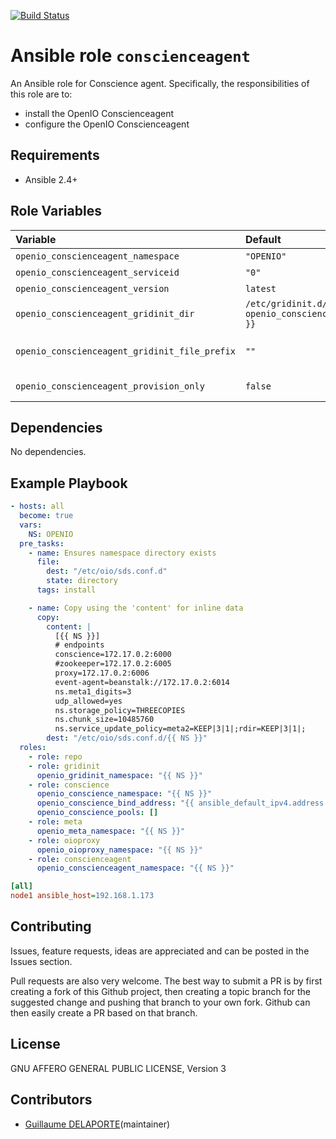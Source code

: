 [![Build Status](https://travis-ci.org/open-io/ansible-role-openio-conscienceagent.svg?branch=master)](https://travis-ci.org/open-io/ansible-role-openio-conscienceagent)
# Ansible role `conscienceagent`

An Ansible role for Conscience agent. Specifically, the responsibilities of this role are to:

- install the OpenIO Conscienceagent
- configure the OpenIO Conscienceagent

## Requirements

- Ansible 2.4+

## Role Variables


| Variable   | Default | Comments (type)  |
| :---       | :---    | :---             |
| `openio_conscienceagent_namespace` | `"OPENIO"` | Namespace |
| `openio_conscienceagent_serviceid` | `"0"` | ID in gridinit |
| `openio_conscienceagent_version` | `latest` | Install a specific version |
| `openio_conscienceagent_gridinit_dir` | `/etc/gridinit.d/{{ openio_conscienceagent_namespace }}` | Path to copy the gridinit conf |
| `openio_conscienceagent_gridinit_file_prefix` | `""` | Maybe set it to {{ openio_conscienceagent_namespace }}- for old gridinit's style |
| `openio_conscienceagent_provision_only`       | `false` | Provision only without restarting services |


## Dependencies

No dependencies.

## Example Playbook

```yaml
- hosts: all
  become: true
  vars:
    NS: OPENIO
  pre_tasks:
    - name: Ensures namespace directory exists
      file:
        dest: "/etc/oio/sds.conf.d"
        state: directory
      tags: install

    - name: Copy using the 'content' for inline data
      copy:
        content: |
          [{{ NS }}]
          # endpoints
          conscience=172.17.0.2:6000
          #zookeeper=172.17.0.2:6005
          proxy=172.17.0.2:6006
          event-agent=beanstalk://172.17.0.2:6014
          ns.meta1_digits=3
          udp_allowed=yes
          ns.storage_policy=THREECOPIES
          ns.chunk_size=10485760
          ns.service_update_policy=meta2=KEEP|3|1|;rdir=KEEP|3|1|;
        dest: "/etc/oio/sds.conf.d/{{ NS }}"
  roles:
    - role: repo
    - role: gridinit
      openio_gridinit_namespace: "{{ NS }}"
    - role: conscience
      openio_conscience_namespace: "{{ NS }}"
      openio_conscience_bind_address: "{{ ansible_default_ipv4.address }}"
      openio_conscience_pools: []
    - role: meta
      openio_meta_namespace: "{{ NS }}"
    - role: oioproxy
      openio_oioproxy_namespace: "{{ NS }}"
    - role: conscienceagent
      openio_conscienceagent_namespace: "{{ NS }}"
```


```ini
[all]
node1 ansible_host=192.168.1.173
```

## Contributing

Issues, feature requests, ideas are appreciated and can be posted in the Issues section.

Pull requests are also very welcome.
The best way to submit a PR is by first creating a fork of this Github project, then creating a topic branch for the suggested change and pushing that branch to your own fork.
Github can then easily create a PR based on that branch.

## License

GNU AFFERO GENERAL PUBLIC LICENSE, Version 3

## Contributors

- [Guillaume DELAPORTE](https://github.com/GuillaumeDelaporte)(maintainer)
